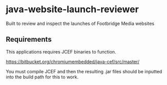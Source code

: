 # java-website-launch-reviewer
Built to review and inspect the launches of Footbridge Media websites

## Requirements
This applications requires JCEF binaries to function.

https://bitbucket.org/chromiumembedded/java-cef/src/master/

You must compile JCEF and then the resulting .jar files should be inputted into the build path for this to work.
